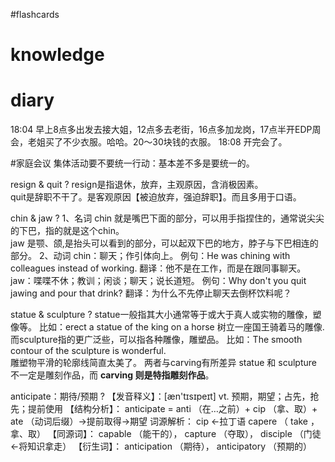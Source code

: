 #flashcards 

# knowledge


# diary

18:04 早上8点多出发去接大姐，12点多去老街，16点多加龙岗，17点半开EDP周会，老姐买了不少衣服。哈哈。20～30块钱的衣服。
18:08 开完会了。


#家庭会议 集体活动要不要统一行动：基本差不多是要统一的。


resign & quit
?
resign是指退休，放弃，主观原因，含消极因素。  
quit是辞职不干了。是客观原因【被迫放弃，强迫辞职】。而且多用于口语。 <!--SR:!2023-01-23,3,250-->


chin & jaw
?
1、名词
chin 就是嘴巴下面的部分，可以用手指捏住的，通常说尖尖的下巴，指的就是这个chin。  
jaw 是颚、颌,是抬头可以看到的部分，可以起双下巴的地方，脖子与下巴相连的部分。
2、动词
chin：聊天；作引体向上。
例句：He was chining with colleagues instead of working.
翻译：他不是在工作，而是在跟同事聊天。
jaw：喋喋不休；教训；闲谈；聊天；说长道短。
例句：Why don't you quit jawing and pour that drink?
翻译：为什么不先停止聊天去倒杯饮料呢？ <!--SR:!2023-01-23,3,250-->

statue & sculpture
?
statue一般指其大小通常等于或大于真人或实物的雕像，塑像等。
比如：erect a statue of the king on a horse 树立一座国王骑着马的雕像.
而sculpture指的更广泛些，可以指各种雕像，雕塑品。
比如：The smooth contour of the sculpture is wonderful.    
雕塑物平滑的轮廓线简直太美了。
两者与carving有所差异
statue 和 sculpture 不一定是雕刻作品，而 **carving 则是特指雕刻作品**。 <!--SR:!2023-01-23,3,250-->


anticipate：期待/预期
?
【发音释义】：[æn'tɪsɪpeɪt] vt. 预期，期望；占先，抢先；提前使用
【结构分析】： anticipate = anti （在…之前）+ cip （拿、取）+ ate （动词后缀）→提前取得→期望
词源解析： cip ←拉丁语 capere （ take ，拿、取）
【同源词】： capable （能干的）， capture （夺取）， disciple （门徒←将知识拿走）
【衍生词】： anticipation （期待）， anticipatory （预期的） <!--SR:!2023-01-23,3,250-->